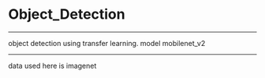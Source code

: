 # Object_Detection
*********************
object detection using transfer learning.
model mobilenet_v2
**********************
data used here is imagenet
